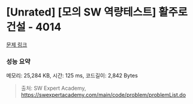 # [Unrated] [모의 SW 역량테스트] 활주로 건설 - 4014 

[문제 링크](https://swexpertacademy.com/main/code/problem/problemDetail.do?contestProbId=AWIeW7FakkUDFAVH) 

### 성능 요약

메모리: 25,284 KB, 시간: 125 ms, 코드길이: 2,842 Bytes



> 출처: SW Expert Academy, https://swexpertacademy.com/main/code/problem/problemList.do